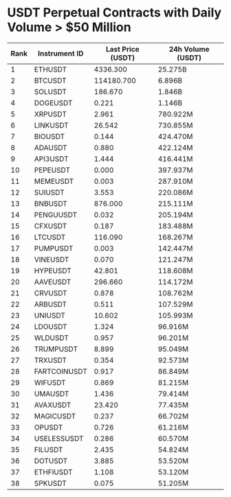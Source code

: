 # USDT Perpetual Contracts with Daily Volume > $50 Million

| Rank | Instrument ID | Last Price (USDT) | 24h Volume (USDT) |
|------|---------------|-------------------|-------------------|
| 1 | ETHUSDT | 4336.300 | 25.275B |
| 2 | BTCUSDT | 114180.700 | 6.896B |
| 3 | SOLUSDT | 186.670 | 1.846B |
| 4 | DOGEUSDT | 0.221 | 1.146B |
| 5 | XRPUSDT | 2.961 | 780.922M |
| 6 | LINKUSDT | 26.542 | 730.855M |
| 7 | BIOUSDT | 0.144 | 424.470M |
| 8 | ADAUSDT | 0.880 | 422.124M |
| 9 | API3USDT | 1.444 | 416.441M |
| 10 | PEPEUSDT | 0.000 | 397.937M |
| 11 | MEMEUSDT | 0.003 | 287.910M |
| 12 | SUIUSDT | 3.553 | 220.086M |
| 13 | BNBUSDT | 876.000 | 215.111M |
| 14 | PENGUUSDT | 0.032 | 205.194M |
| 15 | CFXUSDT | 0.187 | 183.488M |
| 16 | LTCUSDT | 116.090 | 168.267M |
| 17 | PUMPUSDT | 0.003 | 142.447M |
| 18 | VINEUSDT | 0.070 | 121.247M |
| 19 | HYPEUSDT | 42.801 | 118.608M |
| 20 | AAVEUSDT | 296.660 | 114.172M |
| 21 | CRVUSDT | 0.878 | 108.762M |
| 22 | ARBUSDT | 0.511 | 107.529M |
| 23 | UNIUSDT | 10.602 | 105.993M |
| 24 | LDOUSDT | 1.324 | 96.916M |
| 25 | WLDUSDT | 0.957 | 96.201M |
| 26 | TRUMPUSDT | 8.899 | 95.049M |
| 27 | TRXUSDT | 0.354 | 92.573M |
| 28 | FARTCOINUSDT | 0.917 | 86.849M |
| 29 | WIFUSDT | 0.869 | 81.215M |
| 30 | UMAUSDT | 1.436 | 79.414M |
| 31 | AVAXUSDT | 23.420 | 77.435M |
| 32 | MAGICUSDT | 0.237 | 66.702M |
| 33 | OPUSDT | 0.726 | 61.216M |
| 34 | USELESSUSDT | 0.286 | 60.570M |
| 35 | FILUSDT | 2.435 | 54.824M |
| 36 | DOTUSDT | 3.885 | 53.520M |
| 37 | ETHFIUSDT | 1.108 | 53.120M |
| 38 | SPKUSDT | 0.075 | 51.205M |
